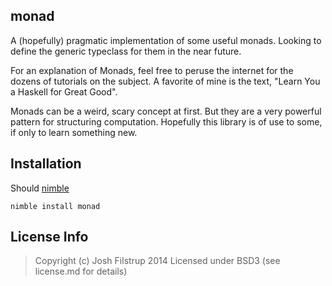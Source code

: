 monad
--

A (hopefully) pragmatic implementation of some useful
monads. Looking to define the generic typeclass for them
in the near future.

For an explanation of Monads, feel free to peruse the
internet for the dozens of tutorials on the subject.
A favorite of mine is the text, "Learn You a Haskell
for Great Good".

Monads can be a weird, scary concept at first. But they
are a very powerful pattern for structuring computation.
Hopefully this library is of use to some, if only to learn
something new.


## Installation
Should [nimble](http://github.com/nimrod-code/nimble)

``` nimble install monad ```

## License Info
> Copyright (c) Josh Filstrup 2014
Licensed under BSD3 (see license.md for details)
